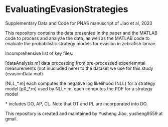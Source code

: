 # EvaluatingEvasionStrategies
Supplementary Data and Code for PNAS manuscript of Jiao et al, 2023

This repository contains the data presented in the paper and the MATLAB code to process and analyze the data, as well as the MATLAB code to evaluate the probabilistic strategy models for evasion in zebrafish larvae.


Incomprehensive list of key files:


[dataAnalysis.m] data processing from pre-processed experiemntal measurements (not inucluded here) to the dataset we use for this study (evasionData.mat)

[NLL_\*.m] each computes the negative log likelihood (NLL) for a strategy model
[pX_\*.m] used by NLL*.m, each computes the PDF for a strategy model



\* includes DO, AP, CL. Note that OT and PL are incorporated into DO.

This repository is created and maintained by Yusheng Jiao, yusheng9559 at gmail.
